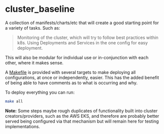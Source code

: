 # cluster_baseline

A collection of manifests/charts/etc that will create a good starting point for a variety of tasks. Such as:
> Monitoring of the cluster, which will try to follow best practices within k8s.
> Using Deployments and Services in the one config for easy deployment.

This will also be modular for individual use or in-conjunction with each other, where it makes sense.

A [Makefile](./Makefile) is provided with several targets to make deploying all configurations, at once or independently, easier. This has the added benefit of being able to have comments as to what is occurring and why.

To deploy everything you can run:
```bash
make all
```

**Note:** Some steps maybe rough duplicates of functionality built into cluster creators/providers, such as the AWS EKS, and therefore are probably better served being configured via that mechanism but will remain here for testing implementations.
